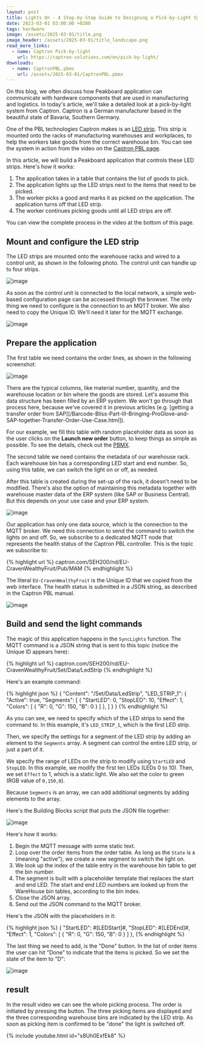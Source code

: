```yaml
---
layout: post
title: Lights On - A Step-by-Step Guide to Designing a Pick-by-Light System with Captron and Peakboard
date: 2023-03-01 03:00:00 +0200
tags: hardware
image: /assets/2025-03-01/title.png
image_header: /assets/2025-03-01/title_landscape.png
read_more_links:
  - name: Captron Pick-by-light
    url: https://captron-solutions.com/en/pick-by-light/
downloads:
  - name: CaptronPBL.pbmx
    url: /assets/2025-03-01/CaptronPBL.pbmx
---
```

On this blog, we often discuss how Peakboard application can communicate with hardware components that are used in manufacturing and logistics. In today's article, we'll take a detailed look at a pick-by-light system from Captron. Captron is a German manufacturer based in the beautiful state of Bavaria, Southern Germany.

One of the PBL technologies Captron makes is an [LED strip](https://captron-solutions.com/en/pick-by-light_hardware/led-strips/). This strip is mounted onto the racks of manufacturing warehouses and workplaces, to help the workers take goods from the correct warehouse bin. You can see the system in action from the video on the [Captron PBL page](https://captron-solutions.com/en/pick-by-light/).

In this article, we will build a Peakboard application that controls these LED strips. Here's how it works:

1. The application takes in a table that contains the list of goods to pick.
2. The application lights up the LED strips next to the items that need to be picked.
3. The worker picks a good and marks it as picked on the application. The application turns off that LED strip.
4. The worker continues picking goods until all LED strips are off.

You can view the complete process in the video at the bottom of this page.

## Mount and configure the LED strip

The LED strips are mounted onto the warehouse racks and wired to a control unit, as shown in the following photo. The control unit can handle up to four strips.

![image](/assets/2025-03-01/010.png)

As soon as the control unit is connected to the local network, a simple web-based configuration page can be accessed through the browser. The only thing we need to configure is the connection to an MQTT broker. We also need to copy the Unique ID. We'll need it later for the MQTT exchange.

![image](/assets/2025-03-01/020.png)

## Prepare the application

The first table we need contains the order lines, as shown in the following screenshot:

![image](/assets/2025-03-01/030.png)

There are the typical columns, like material number, quantity, and the warehouse location or bin where the goods are stored. Let's assume this data structure has been filled by an ERP system. We won't go through that process here, because we've covered it in previous articles (e.g. [getting a transfer order from SAP][/Barcode-Bliss-Part-III-Bringing-ProGlove-and-SAP-together-Transfer-Order-Use-Case.html]).

For our example, we fill this table with random placeholder data as soon as the user clicks on the **Launch new order** button, to keep things as simple as possible. To see the details, check out the [PBMX](/assets/2025-03-01/CaptronPBL.pbmx).

The second table we need contains the metadata of our warehouse rack. Each warehouse bin has a corresponding LED start and end number. So, using this table, we can switch the light on or off, as needed.

After this table is created during the set-up of the rack, it doesn't need to be modified. There's also the option of maintaining this metadata together with warehouse master data of the ERP system (like SAP or Business Central). But this depends on your use case and your ERP system.

![image](/assets/2025-03-01/040.png)

Our application has only one data source, which is the connection to the MQTT broker. We need this connection to send the command to switch the lights on and off. So, we subscribe to a dedicated MQTT node that represents the health status of the Captron PBL controller. This is the topic we subscribe to:

{% highlight url %}
captron.com/SEH200/nd/EU-CravenWealthyFruit/Pub/MAM
{% endhighlight %}

The literal `EU-CravenWealthyFruit` is the Unique ID that we copied from the web interface. The health status is submitted in a JSON string, as described in the Captron PBL manual. 

![image](/assets/2025-03-01/050.png)

## Build and send the light commands

The magic of this application happens in the `SyncLights` function. The MQTT command is a JSON string that is sent to this topic (notice the Unique ID appears here):

{% highlight url %}
captron.com/SEH200/nd/EU-CravenWealthyFruit/Set/Data/LedStrip
{% endhighlight %}

Here's an example command:

{% highlight json %}
{ "Content": "/Set/Data/LedStrip",
  "LED_STRIP_1": {
    "Active": true,
    "Segments": [
      {
        "StartLED": 0,
        "StopLED": 10,
        "Effect": 1,
        "Colors": [ { "R": 0, "G": 150, "B": 0 } ]
      },
    ] 
} }
{% endhighlight %}

As you can see, we need to specify which of the LED strips to send the command to. In this example, it's `LED_STRIP_1`, which is the first LED strip.

Then, we specify the settings for a segment of the LED strip by adding an element to the `Segments` array. A segment can control the entire LED strip, or just a part of it.

We specify the range of LEDs on the strip to modify using `StartLED` and `StopLED`. In this example, we modify the first ten LEDs (LEDs 0 to 10). Then, we set `Effect` to 1, which is a static light. We also set the color to green (RGB value of `0,150,0`).

Because `Segments` is an array, we can add additional segments by adding elements to the array.

Here's the Building Blocks script that puts the JSON file together:

![image](/assets/2025-03-01/060.png)

Here's how it works:
1. Begin the MQTT message with some static text.
2. Loop over the order items from the order table. As long as the `State` is `A` (meaning "active"), we create a new segment to switch the light on.
3. We look up the index of the table entry in the warehouse bin table to get the bin number.
4. The segment is built with a placeholder template that replaces the start and end LED. The start and end LED numbers are looked up from the WareHouse bin tables, according to the bin index.
5. Close the JSON array.
6. Send out the JSON command to the MQTT broker.

Here's the JSON with the placeholders in it:

{% highlight json %}
{
"StartLED": #[LEDStart]#,
"StopLED": #[LEDEnd]#,
"Effect": 1,
"Colors": [ { "R": 0, "G": 150, "B": 0 } ]
},
{% endhighlight %}

The last thing we need to add, is the "Done" button. In the list of order items the user can hit "Done" to indicate that the items is picked. So we set the state of the item to "D":

![image](/assets/2025-03-01/070.png)

## result

In the result video we can see the whole picking process. The order is initiated by pressing the button. The three picking items are displayed and the three corresponding warehouse bins are indicated by the LED strip. As soon as picking item is confirmed to be "done" the light is switched off.

{% include youtube.html id="s8Uh0ExfEk8" %}
